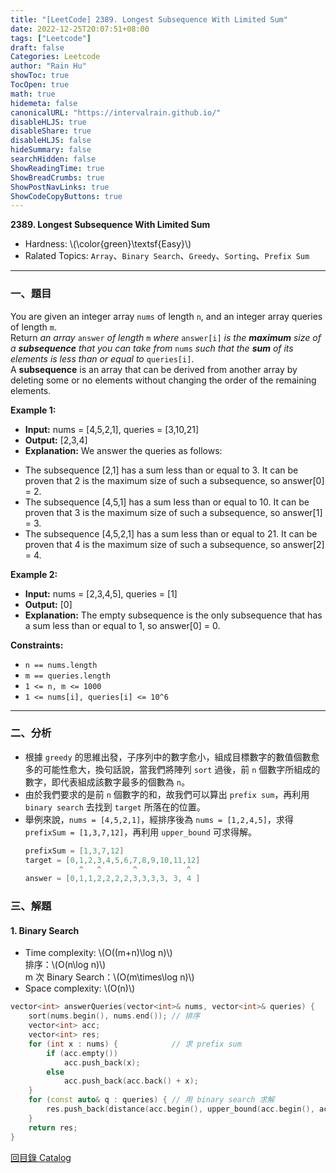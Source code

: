 ```yaml
---
title: "[LeetCode] 2389. Longest Subsequence With Limited Sum"
date: 2022-12-25T20:07:51+08:00
tags: ["Leetcode"]
draft: false
Categories: Leetcode
author: "Rain Hu"
showToc: true
TocOpen: true
math: true
hidemeta: false
canonicalURL: "https://intervalrain.github.io/"
disableHLJS: true
disableShare: true
disableHLJS: false
hideSummary: false
searchHidden: false
ShowReadingTime: true
ShowBreadCrumbs: true
ShowPostNavLinks: true
ShowCodeCopyButtons: true
---
```

**2389. Longest Subsequence With Limited Sum**
+ Hardness: \\(\color{green}\textsf{Easy}\\)
+ Ralated Topics: `Array`、`Binary Search`、`Greedy`、`Sorting`、`Prefix Sum`
---
### 一、題目
You are given an integer array `nums` of length `n`, and an integer array queries of length `m`.  
Return *an array* `answer` *of length* `m` *where* `answer[i]` *is the* ***maximum*** *size of a* ***subsequence*** *that you can take from* `nums` *such that the* ***sum*** *of its elements is less than or equal to* `queries[i]`.  
A **subsequence** is an array that can be derived from another array by deleting some or no elements without changing the order of the remaining elements.

**Example 1:**  
+ **Input:** nums = [4,5,2,1], queries = [3,10,21]
+ **Output:** [2,3,4]
+ **Explanation:** We answer the queries as follows:  
- The subsequence [2,1] has a sum less than or equal to 3. It can be proven that 2 is the maximum size of such a subsequence, so answer[0] = 2.  
- The subsequence [4,5,1] has a sum less than or equal to 10. It can be proven that 3 is the maximum size of such a subsequence, so answer[1] = 3.  
- The subsequence [4,5,2,1] has a sum less than or equal to 21. It can be proven that 4 is the maximum size of such a subsequence, so answer[2] = 4.  

**Example 2:**
+ **Input:** nums = [2,3,4,5], queries = [1]
+ **Output:** [0]
+ **Explanation:** The empty subsequence is the only subsequence that has a sum less than or equal to 1, so answer[0] = 0.

**Constraints:**
+ `n == nums.length`
+ `m == queries.length`
+ `1 <= n, m <= 1000`
+ `1 <= nums[i], queries[i] <= 10^6`

---

### 二、分析
+ 根據 `greedy` 的思維出發，子序列中的數字愈小，組成目標數字的數值個數愈多的可能性愈大，換句話說，當我們將陣列 `sort` 過後，前 `n` 個數字所組成的數字，即代表組成該數字最多的個數為 `n`。
+ 由於我們要求的是前 `n` 個數字的和，故我們可以算出 `prefix sum`，再利用 `binary search` 去找到 `target` 所落在的位置。
+ 舉例來說，`nums = [4,5,2,1]`，經排序後為 `nums = [1,2,4,5]`，求得 `prefixSum = [1,3,7,12]`，再利用 `upper_bound` 可求得解。
    ```C++
    prefixSum = [1,3,7,12]
    target = [0,1,2,3,4,5,6,7,8,9,10,11,12]
                ^   ^       ^           ^
    answer = [0,1,1,2,2,2,2,3,3,3,3, 3, 4 ]
    ```
### 三、解題
#### 1. Binary Search
+ Time complexity: \\(O((m+n)\log n)\\)  
排序：\\(O(n\log n)\\)  
m 次 Binary Search：\\(O(m\times\log n)\\)  
+ Space complexity: \\(O(n)\\)
```C++
vector<int> answerQueries(vector<int>& nums, vector<int>& queries) {
    sort(nums.begin(), nums.end()); // 排序
    vector<int> acc;
    vector<int> res;
    for (int x : nums) {            // 求 prefix sum
        if (acc.empty())
            acc.push_back(x);
        else
            acc.push_back(acc.back() + x);
    }
    for (const auto& q : queries) { // 用 binary search 求解
        res.push_back(distance(acc.begin(), upper_bound(acc.begin(), acc.end(), q)));
    }
    return res;
}
```
[回目錄 Catalog](/posts/leetcode)